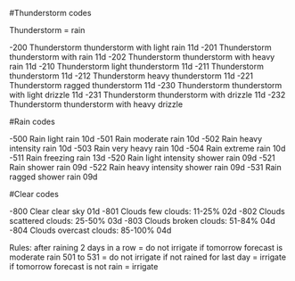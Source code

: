 
#Thunderstorm codes

Thunderstorm = rain

-200	Thunderstorm	thunderstorm with light rain	 11d
-201	Thunderstorm	thunderstorm with rain	 11d
-202	Thunderstorm	thunderstorm with heavy rain	 11d
-210	Thunderstorm	light thunderstorm	 11d
-211	Thunderstorm	thunderstorm	 11d
-212	Thunderstorm	heavy thunderstorm	 11d
-221	Thunderstorm	ragged thunderstorm	 11d
-230	Thunderstorm	thunderstorm with light drizzle	 11d
-231	Thunderstorm	thunderstorm with drizzle	 11d
-232	Thunderstorm	thunderstorm with heavy drizzle


#Rain codes

-500	Rain	light rain	 10d
-501	Rain	moderate rain	 10d
-502	Rain	heavy intensity rain	 10d
-503	Rain	very heavy rain	 10d
-504	Rain	extreme rain	 10d
-511	Rain	freezing rain	 13d
-520	Rain	light intensity shower rain	 09d
-521	Rain	shower rain	 09d
-522	Rain	heavy intensity shower rain	 09d
-531	Rain	ragged shower rain	 09d

#Clear codes

-800	Clear	clear sky	 01d
-801	Clouds	few clouds: 11-25%	 02d
-802	Clouds	scattered clouds: 25-50%	 03d
-803	Clouds	broken clouds: 51-84%	 04d
-804	Clouds	overcast clouds: 85-100%	 04d

Rules: 
after raining 2 days in a row = do not irrigate
if tomorrow forecast is moderate rain 501 to 531 = do not irrigate
if not rained for last day = irrigate
if tomorrow forecast is not rain = irrigate